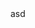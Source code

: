 <html><head>
	<link rel="stylesheet" type="text/css" href="ys.css">
	<link rel="icon" href="../coloricon.png">
</head></html>
asd
